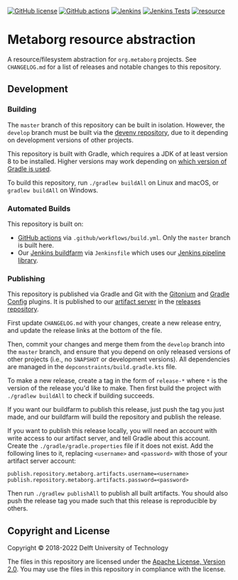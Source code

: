 [![GitHub license](https://img.shields.io/github/license/metaborg/resource)](https://github.com/metaborg/resource/blob/master/LICENSE)
[![GitHub actions](https://img.shields.io/github/workflow/status/metaborg/common/Build?label=GitHub%20actions)](https://github.com/metaborg/common/actions/workflows/build.yml)
[![Jenkins](https://img.shields.io/jenkins/build/https/buildfarm.metaborg.org/job/metaborg/job/common/job/master?label=Jenkins)](https://buildfarm.metaborg.org/job/metaborg/job/common/job/master/lastBuild)
[![Jenkins Tests](https://img.shields.io/jenkins/tests/https/buildfarm.metaborg.org/job/metaborg/job/common/job/master?label=Jenkins%20tests)](https://buildfarm.metaborg.org/job/metaborg/job/common/job/master/lastBuild/testReport/)
[![resource](https://img.shields.io/maven-metadata/v?label=resource&metadataUrl=https%3A%2F%2Fartifacts.metaborg.org%2Fcontent%2Frepositories%2Freleases%2Forg%2Fmetaborg%2Fresource%2Fmaven-metadata.xml)](https://mvnrepository.com/artifact/org.metaborg/resource?repo=metaborg-releases)

# Metaborg resource abstraction

A resource/filesystem abstraction for `org.metaborg` projects.
See `CHANGELOG.md` for a list of releases and notable changes to this repository.

## Development

### Building

The `master` branch of this repository can be built in isolation.
However, the `develop` branch must be built via the [devenv repository](https://github.com/metaborg/devenv), due to it depending on development versions of other projects.

This repository is built with Gradle, which requires a JDK of at least version 8 to be installed. Higher versions may work depending on [which version of Gradle is used](https://docs.gradle.org/current/userguide/compatibility.html).

To build this repository, run `./gradlew buildAll` on Linux and macOS, or `gradlew buildAll` on Windows.

### Automated Builds

This repository is built on:
- [GitHub actions](https://github.com/metaborg/resource/actions/workflows/build.yml) via `.github/workflows/build.yml`. Only the `master` branch is built here.
- Our [Jenkins buildfarm](https://buildfarm.metaborg.org/view/Devenv/job/metaborg/job/resource/) via `Jenkinsfile` which uses our [Jenkins pipeline library](https://github.com/metaborg/jenkins.pipeline/).

### Publishing

This repository is published via Gradle and Git with the [Gitonium](https://github.com/metaborg/gitonium) and [Gradle Config](https://github.com/metaborg/gradle.config) plugins.
It is published to our [artifact server](https://artifacts.metaborg.org) in the [releases repository](https://artifacts.metaborg.org/content/repositories/releases/).

First update `CHANGELOG.md` with your changes, create a new release entry, and update the release links at the bottom of the file.

Then, commit your changes and merge them from the `develop` branch into the `master` branch, and ensure that you depend on only released versions of other projects (i.e., no `SNAPSHOT` or development versions).
All dependencies are managed in the `depconstraints/build.gradle.kts` file.

To make a new release, create a tag in the form of `release-*` where `*` is the version of the release you'd like to make.
Then first build the project with `./gradlew buildAll` to check if building succeeds.

If you want our buildfarm to publish this release, just push the tag you just made, and our buildfarm will build the repository and publish the release.

If you want to publish this release locally, you will need an account with write access to our artifact server, and tell Gradle about this account.
Create the `./gradle/gradle.properties` file if it does not exist.
Add the following lines to it, replacing `<username>` and `<password>` with those of your artifact server account:
```
publish.repository.metaborg.artifacts.username=<username>
publish.repository.metaborg.artifacts.password=<password>
```
Then run `./gradlew publishAll` to publish all built artifacts.
You should also push the release tag you made such that this release is reproducible by others.

## Copyright and License

Copyright © 2018-2022 Delft University of Technology

The files in this repository are licensed under the [Apache License, Version 2.0](https://www.apache.org/licenses/LICENSE-2.0).
You may use the files in this repository in compliance with the license.
